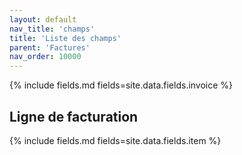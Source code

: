 ```yaml
---
layout: default
nav_title: 'champs'
title: 'Liste des champs'
parent: 'Factures'
nav_order: 10000
---
```


{% include fields.md fields=site.data.fields.invoice %}

## Ligne de facturation
{% include fields.md fields=site.data.fields.item %}